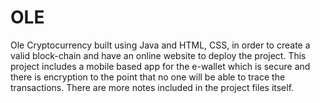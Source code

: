 # OLE
Ole Cryptocurrency built using Java and HTML, CSS, in order to create a valid block-chain and have an online website to deploy the project. This project includes a mobile based app for the e-wallet which is secure and there is encryption to the point that no one will be able to trace the transactions. There are more notes included in the project files itself.
